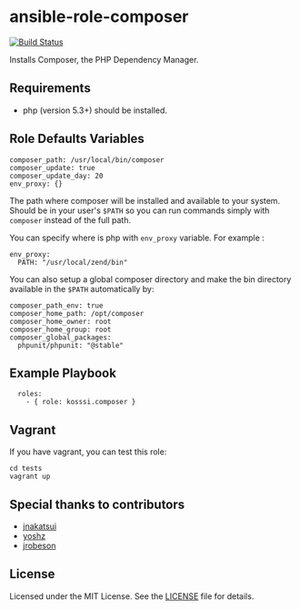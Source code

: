 # ansible-role-composer

[![Build Status](https://travis-ci.org/kosssi/ansible-role-composer.svg?branch=master)](https://travis-ci.org/kosssi/ansible-role-composer)

Installs Composer, the PHP Dependency Manager.

## Requirements

- php (version 5.3+) should be installed.

## Role Defaults Variables

    composer_path: /usr/local/bin/composer
    composer_update: true
    composer_update_day: 20
    env_proxy: {}

The path where composer will be installed and available to your system. Should be in your user's `$PATH` so you can run
commands simply with `composer` instead of the full path.

You can specify where is php with `env_proxy` variable. For example :

    env_proxy:
      PATH: "/usr/local/zend/bin"

You can also setup a global composer directory and make the bin directory available in the `$PATH` automatically by:
 
    composer_path_env: true
    composer_home_path: /opt/composer
    composer_home_owner: root
    composer_home_group: root
    composer_global_packages:
      phpunit/phpunit: "@stable"

## Example Playbook

      roles:
        - { role: kosssi.composer }

## Vagrant

If you have vagrant, you can test this role:

    cd tests
    vagrant up

## Special thanks to contributors

* [jnakatsui](https://github.com/jnakatsui)
* [yoshz](https://github.com/yoshz)
* [jrobeson](https://github.com/jrobeson)

## License

Licensed under the MIT License. See the [LICENSE](LICENSE) file for details.
